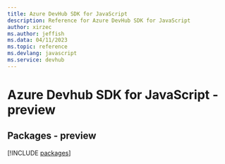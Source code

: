 ```yaml
---
title: Azure DevHub SDK for JavaScript
description: Reference for Azure DevHub SDK for JavaScript
author: xirzec
ms.author: jeffish
ms.data: 04/11/2023
ms.topic: reference
ms.devlang: javascript
ms.service: devhub
---
```

# Azure Devhub SDK for JavaScript - preview
## Packages - preview
[!INCLUDE [packages](devhub-index.md)]